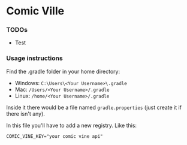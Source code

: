 # Comic Ville

### TODOs
* Test

### Usage instructions

Find the .gradle folder in your home directory:

* Windows: `C:\Users\<Your Username>\.gradle`
* Mac: `/Users/<Your Username>/.gradle`
* Linux: `/home/<Your Username>/.gradle`

Inside it there would be a file named `gradle.properties` (just create it if there isn't any).

In this file you'll have to add a new registry. Like this:

`COMIC_VINE_KEY="your comic vine api"`
